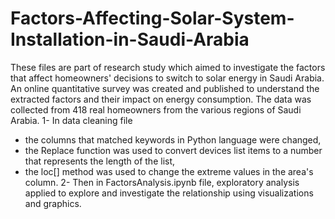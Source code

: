 # Factors-Affecting-Solar-System-Installation-in-Saudi-Arabia
These files are part of research study which aimed to investigate the factors that affect homeowners' decisions to switch to solar energy in Saudi Arabia.
An online quantitative survey was created and published to understand the extracted factors and their impact on energy consumption. 
The data was collected from 418 real homeowners from the various regions of Saudi Arabia.
1- In data cleaning file 
- the columns that matched keywords in Python language were changed,
- the Replace function was used to convert devices list items to a number that represents the length of the list,
- the loc[] method was used to change the extreme values in the area's column.
2- Then in FactorsAnalysis.ipynb file, exploratory analysis applied to explore and investigate the relationship using visualizations and graphics.
